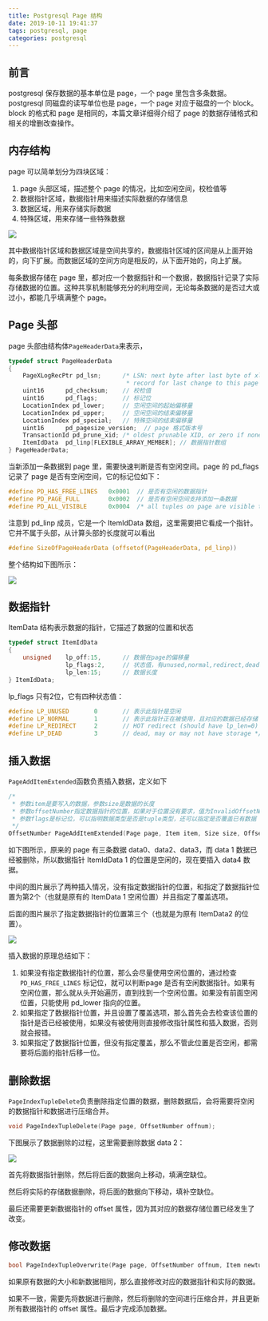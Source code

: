 ```yaml
---
title: Postgresql Page 结构
date: 2019-10-11 19:41:37
tags: postgresql, page
categories: postgresql
---
```


## 前言

postgresql 保存数据的基本单位是 page，一个 page 里包含多条数据。postgresql 同磁盘的读写单位也是 page，一个 page 对应于磁盘的一个 block。block 的格式和 page 是相同的，本篇文章详细得介绍了 page 的数据存储格式和相关的增删改查操作。



## 内存结构

page 可以简单划分为四块区域：

1. page 头部区域，描述整个 page 的情况，比如空闲空间，校检值等
2. 数据指针区域，数据指针用来描述实际数据的存储信息
3. 数据区域，用来存储实际数据
4. 特殊区域，用来存储一些特殊数据

<img src="pg-buffer-page-1.svg">

其中数据指针区域和数据区域是空间共享的，数据指针区域的区间是从上面开始的，向下扩展。而数据区域的空间方向是相反的，从下面开始的，向上扩展。

每条数据存储在 page 里，都对应一个数据指针和一个数据，数据指针记录了实际存储数据的位置。这种共享机制能够充分的利用空间，无论每条数据的是否过大或过小，都能几乎填满整个 page。



## Page 头部

page 头部由结构体`PageHeaderData`来表示，

```c
typedef struct PageHeaderData
{
	PageXLogRecPtr pd_lsn;		/* LSN: next byte after last byte of xlog
								 * record for last change to this page */
	uint16		pd_checksum;	// 校检值
	uint16		pd_flags;		// 标记位
	LocationIndex pd_lower;		// 空闲空间的起始偏移量
	LocationIndex pd_upper;		// 空闲空间的结束偏移量
	LocationIndex pd_special;	// 特殊空间的结束偏移量
	uint16		pd_pagesize_version;  // page 格式版本号
	TransactionId pd_prune_xid; /* oldest prunable XID, or zero if none */
	ItemIdData	pd_linp[FLEXIBLE_ARRAY_MEMBER]; // 数据指针数组
} PageHeaderData;
```

当新添加一条数据到 page 里，需要快速判断是否有空闲空间。page 的 pd_flags 记录了 page 是否有空闲空间，它的标记位如下：

```c
#define PD_HAS_FREE_LINES	0x0001	// 是否有空闲的数据指针
#define PD_PAGE_FULL		0x0002	// 是否有空闲空间支持添加一条数据
#define PD_ALL_VISIBLE		0x0004	/* all tuples on page are visible to everyone */
```



注意到 pd_linp 成员，它是一个 ItemIdData 数组，这里需要把它看成一个指针。它并不属于头部，从计算头部的长度就可以看出

```c
#define SizeOfPageHeaderData (offsetof(PageHeaderData, pd_linp))
```

整个结构如下图所示：

<img src="pg-buffer-page-2.svg">



## 数据指针

ItemData 结构表示数据的指针，它描述了数据的位置和状态

```c
typedef struct ItemIdData
{
	unsigned	lp_off:15,		// 数据在page的偏移量
				lp_flags:2,		// 状态值，有unused,normal,redirect,dead
				lp_len:15;		// 数据长度
} ItemIdData;
```

lp_flags 只有2位，它有四种状态值：

```c
#define LP_UNUSED		0		// 表示此指针是空闲
#define LP_NORMAL		1		// 表示此指针正在被使用，且对应的数据已经存储
#define LP_REDIRECT		2		// HOT redirect (should have lp_len=0) */
#define LP_DEAD			3		// dead, may or may not have storage */
```



## 插入数据

`PageAddItemExtended`函数负责插入数据，定义如下

```c
/*
 * 参数item是要写入的数据，参数size是数据的长度
 * 参数offsetNumber指定数据指针的位置，如果对于位置没有要求，值为InvalidOffsetNumber
 * 参数flags是标记位，可以指明数据类型是否是tuple类型，还可以指定是否覆盖已有数据
 */
OffsetNumber PageAddItemExtended(Page page, Item item, Size size, OffsetNumber offsetNumber, int flags);
```

如下图所示，原来的 page 有三条数据 data0、data2、data3，而 data 1 数据已经被删除，所以数据指针 ItemIdData 1 的位置是空闲的，现在要插入 data4 数据。

中间的图片展示了两种插入情况，没有指定数据指针的位置，和指定了数据指针位置为第2个（也就是原有的 ItemData 1 空闲位置）并且指定了覆盖选项。

后面的图片展示了指定数据指针的位置第三个（也就是为原有 ItemData2 的位置）。

<img src="pg-buffer-page-add.svg">

插入数据的原理总结如下：

1. 如果没有指定数据指针的位置，那么会尽量使用空闲位置的，通过检查 `PD_HAS_FREE_LINES` 标记位，就可以判断page 是否有空闲数据指针。如果有空闲位置，那么就从头开始遍历，直到找到一个空闲位置。如果没有前面空闲位置，只能使用 pd_lower 指向的位置。
2. 如果指定了数据指针位置，并且设置了覆盖选项，那么首先会去检查该位置的指针是否已经被使用，如果没有被使用则直接修改指针属性和插入数据，否则就会报错。
3. 如果指定了数据指针位置，但没有指定覆盖，那么不管此位置是否空闲，都需要将后面的指针后移一位。



## 删除数据

`PageIndexTupleDelete`负责删除指定位置的数据，删除数据后，会将需要将空闲的数据指针和数据进行压缩合并。

```c
void PageIndexTupleDelete(Page page, OffsetNumber offnum);
```

下图展示了数据删除的过程，这里需要删除数据 data 2：

<img src="pg-buffer-page-delete.svg">

首先将数据指针删除，然后将后面的数据向上移动，填满空缺位。

然后将实际的存储数据删除，将后面的数据向下移动，填补空缺位。

最后还需要更新数据指针的 offset 属性，因为其对应的数据存储位置已经发生了改变。



## 修改数据

```c
bool PageIndexTupleOverwrite(Page page, OffsetNumber offnum, Item newtup, Size newsize);
```

如果原有数据的大小和新数据相同，那么直接修改对应的数据指针和实际的数据。

如果不一致，需要先将数据进行删除，然后将删除的空间进行压缩合并，并且更新所有数据指针的 offset 属性。最后才完成添加数据。


